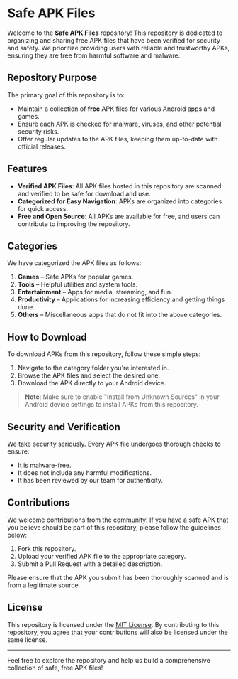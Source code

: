 # Safe APK Files

Welcome to the **Safe APK Files** repository! This repository is dedicated to organizing and sharing free APK files that have been verified for security and safety. We prioritize providing users with reliable and trustworthy APKs, ensuring they are free from harmful software and malware.

## Repository Purpose

The primary goal of this repository is to:
- Maintain a collection of **free** APK files for various Android apps and games.
- Ensure each APK is checked for malware, viruses, and other potential security risks.
- Offer regular updates to the APK files, keeping them up-to-date with official releases.

## Features

- **Verified APK Files**: All APK files hosted in this repository are scanned and verified to be safe for download and use.
- **Categorized for Easy Navigation**: APKs are organized into categories for quick access.
- **Free and Open Source**: All APKs are available for free, and users can contribute to improving the repository.

## Categories

We have categorized the APK files as follows:
1. **Games** – Safe APKs for popular games.
2. **Tools** – Helpful utilities and system tools.
3. **Entertainment** – Apps for media, streaming, and fun.
4. **Productivity** – Applications for increasing efficiency and getting things done.
5. **Others** – Miscellaneous apps that do not fit into the above categories.

## How to Download

To download APKs from this repository, follow these simple steps:
1. Navigate to the category folder you're interested in.
2. Browse the APK files and select the desired one.
3. Download the APK directly to your Android device.

> **Note**: Make sure to enable "Install from Unknown Sources" in your Android device settings to install APKs from this repository.

## Security and Verification

We take security seriously. Every APK file undergoes thorough checks to ensure:
- It is malware-free.
- It does not include any harmful modifications.
- It has been reviewed by our team for authenticity.

## Contributions

We welcome contributions from the community! If you have a safe APK that you believe should be part of this repository, please follow the guidelines below:

1. Fork this repository.
2. Upload your verified APK file to the appropriate category.
3. Submit a Pull Request with a detailed description.

Please ensure that the APK you submit has been thoroughly scanned and is from a legitimate source.

## License

This repository is licensed under the [MIT License](LICENSE). By contributing to this repository, you agree that your contributions will also be licensed under the same license.

---

Feel free to explore the repository and help us build a comprehensive collection of safe, free APK files!

